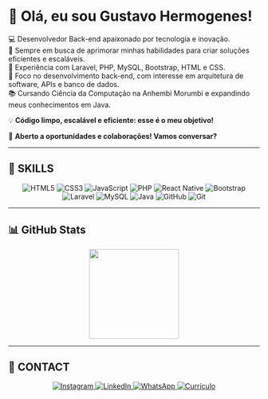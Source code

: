# 👋 Olá, eu sou Gustavo Hermogenes!  
💻 Desenvolvedor Back-end apaixonado por tecnologia e inovação.  
🚀 Sempre em busca de aprimorar minhas habilidades para criar soluções eficientes e escaláveis.  
🔹 Experiência com Laravel, PHP, MySQL, Bootstrap, HTML e CSS.  
🎯 Foco no desenvolvimento back-end, com interesse em arquitetura de software, APIs e banco de dados.  
📚 Cursando Ciência da Computação na Anhembi Morumbi e expandindo meus conhecimentos em Java.  

💡 **Código limpo, escalável e eficiente: esse é o meu objetivo!**  

📩 **Aberto a oportunidades e colaborações! Vamos conversar?**  

---

## 🚀 SKILLS

<p align="center">
  <img alt="HTML5" src="https://img.shields.io/badge/HTML5-E34F26?style=for-the-badge&logo=html5&logoColor=white"/>
  <img alt="CSS3" src="https://img.shields.io/badge/CSS3-1572B6?style=for-the-badge&logo=css3&logoColor=white"/>
  <img alt="JavaScript" src="https://img.shields.io/badge/JavaScript-F7DF1E?style=for-the-badge&logo=javascript&logoColor=black"/>
  <img alt="PHP" src="https://img.shields.io/badge/PHP-777BB4?style=for-the-badge&logo=php&logoColor=white"/>
  <img alt="React Native" src="https://img.shields.io/badge/React_Native-20232A?style=for-the-badge&logo=react&logoColor=61DAFB"/>
  <img alt="Bootstrap" src="https://img.shields.io/badge/Bootstrap-563D7C?style=for-the-badge&logo=bootstrap&logoColor=white"/>
  <img alt="Laravel" src="https://img.shields.io/badge/Laravel-FF2D20?style=for-the-badge&logo=laravel&logoColor=white"/>
  <img alt="MySQL" src="https://img.shields.io/badge/MySQL-4479A1?style=for-the-badge&logo=mysql&logoColor=white"/>
  <img alt="Java" src="https://img.shields.io/badge/Java-007396?style=for-the-badge&logo=java&logoColor=white"/>
  <img alt="GitHub" src="https://img.shields.io/badge/GitHub-100000?style=for-the-badge&logo=github&logoColor=white"/>
  <img alt="Git" src="https://img.shields.io/badge/GIT-E44C30?style=for-the-badge&logo=git&logoColor=white"/>
</p>

---

## 📊 GitHub Stats

<p align="center">
  <img height="180em" src="https://github-readme-stats.vercel.app/api/top-langs/?username=GustavoHermogenes&layout=compact&langs_count=7&theme=dark"/>
</p>

---

## 📱 CONTACT

<p align="center">
  <a href="https://instagram.com/guustavo_hermogenes" target="_blank">
    <img src="https://img.shields.io/badge/Instagram-E4405F?style=for-the-badge&logo=instagram&logoColor=white" alt="Instagram">
  </a>
  <a href="https://www.linkedin.com/in/gustavo-hermogenes-709691271/" target="_blank">
    <img src="https://img.shields.io/badge/LinkedIn-0A66C2?style=for-the-badge&logo=linkedin&logoColor=white" alt="LinkedIn">
  </a>
  <a href="https://wa.me/5511947396478" target="_blank">
    <img src="https://img.shields.io/badge/WhatsApp-25D366?style=for-the-badge&logo=whatsapp&logoColor=white" alt="WhatsApp">
  </a>
  <a href="LINK_PARA_SEU_CURRÍCULO_AQUI" target="_blank">
    <img src="https://img.shields.io/badge/Currículo-FFD700?style=for-the-badge&logo=adobeacrobatreader&logoColor=black" alt="Currículo">
  </a>
</p>
